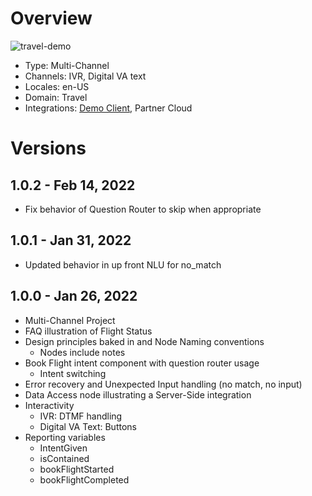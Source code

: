 # Overview

![travel-demo](https://user-images.githubusercontent.com/26783/155430263-65b06b5a-35c0-44a2-b96a-e568103c7591.gif)

* Type: Multi-Channel
* Channels: IVR, Digital VA text
* Locales: en-US
* Domain: Travel
* Integrations: [Demo Client](https://github.com/nuance-communications/mix-demo-client-azstaticwebapps), Partner Cloud

# Versions

## 1.0.2 - Feb 14, 2022
* Fix behavior of Question Router to skip when appropriate

## 1.0.1 - Jan 31, 2022
* Updated behavior in up front NLU for no_match

## 1.0.0 - Jan 26, 2022
* Multi-Channel Project
* FAQ illustration of Flight Status
* Design principles baked in and Node Naming conventions
  * Nodes include notes
* Book Flight intent component with question router usage
  * Intent switching
* Error recovery and Unexpected Input handling (no match, no input)
* Data Access node illustrating a Server-Side integration
* Interactivity
  * IVR: DTMF handling
  * Digital VA Text: Buttons
* Reporting variables
  * IntentGiven
  * isContained
  * bookFlightStarted
  * bookFlightCompleted
